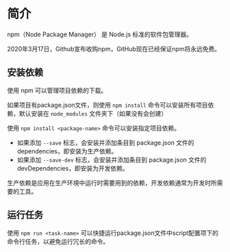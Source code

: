 # 简介
npm（Node Package Manager） 是 Node.js 标准的软件包管理器。

2020年3月17日，Github宣布收购npm，GitHub现在已经保证npm将永远免费。

## 安装依赖
使用 npm 可以管理项目依赖的下载。

如果项目有package.json文件，则使用 `npm install` 命令可以安装所有项目依赖，默认安装在 `node_modules` 文件夹下（如果没有会创建）

使用 `npm install <package-name>` 命令可以安装指定项目依赖。
- 如果添加 `--save` 标志，会安装并添加条目到 package.json 文件的 dependencies，即安装为生产依赖。
- 如果添加 `--save-dev` 标志，会安装并添加条目到 package.json 文件的 devDependencies，即安装为开发依赖。

生产依赖是应用在生产环境中运行时需要用到的依赖，开发依赖通常为开发时所需要的工具。

## 运行任务
使用 `npm run <task-name>` 可以快捷运行package.json文件中script配置项下的命令行任务，以避免运行冗长的命令。